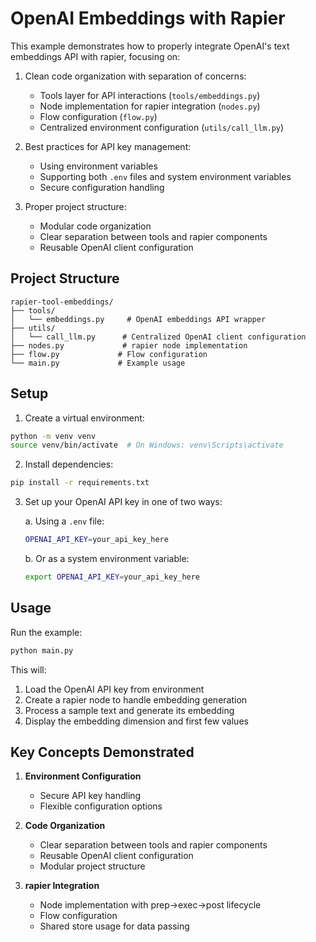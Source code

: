 # OpenAI Embeddings with Rapier

This example demonstrates how to properly integrate OpenAI's text embeddings API with rapier, focusing on:

1. Clean code organization with separation of concerns:
   - Tools layer for API interactions (`tools/embeddings.py`)
   - Node implementation for rapier integration (`nodes.py`)
   - Flow configuration (`flow.py`)
   - Centralized environment configuration (`utils/call_llm.py`)

2. Best practices for API key management:
   - Using environment variables
   - Supporting both `.env` files and system environment variables
   - Secure configuration handling

3. Proper project structure:
   - Modular code organization
   - Clear separation between tools and rapier components
   - Reusable OpenAI client configuration

## Project Structure

```
rapier-tool-embeddings/
├── tools/
│   └── embeddings.py     # OpenAI embeddings API wrapper
├── utils/
│   └── call_llm.py      # Centralized OpenAI client configuration
├── nodes.py             # rapier node implementation
├── flow.py             # Flow configuration
└── main.py             # Example usage
```

## Setup

1. Create a virtual environment:
```bash
python -m venv venv
source venv/bin/activate  # On Windows: venv\Scripts\activate
```

2. Install dependencies:
```bash
pip install -r requirements.txt
```

3. Set up your OpenAI API key in one of two ways:
   
   a. Using a `.env` file:
   ```bash
   OPENAI_API_KEY=your_api_key_here
   ```
   
   b. Or as a system environment variable:
   ```bash
   export OPENAI_API_KEY=your_api_key_here
   ```

## Usage

Run the example:
```bash
python main.py
```

This will:
1. Load the OpenAI API key from environment
2. Create a rapier node to handle embedding generation
3. Process a sample text and generate its embedding
4. Display the embedding dimension and first few values

## Key Concepts Demonstrated

1. **Environment Configuration**
   - Secure API key handling
   - Flexible configuration options

2. **Code Organization**
   - Clear separation between tools and rapier components
   - Reusable OpenAI client configuration
   - Modular project structure

3. **rapier Integration**
   - Node implementation with prep->exec->post lifecycle
   - Flow configuration
   - Shared store usage for data passing 